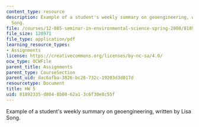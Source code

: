 ```yaml
---
content_type: resource
description: Example of a student's weekly summary on geoengineering, written by Lisa
  Song.
file: /courses/12-085-seminar-in-environmental-science-spring-2008/81892335d8048b0062a13c6f30e8c55f_song_w5.pdf
file_size: 120971
file_type: application/pdf
learning_resource_types:
- Assignments
license: https://creativecommons.org/licenses/by-nc-sa/4.0/
ocw_type: OCWFile
parent_title: Assignments
parent_type: CourseSection
parent_uid: dac6afba-3826-bc28-732c-19203d3d017d
resourcetype: Document
title: HW 5
uid: 81892335-d804-8b00-62a1-3c6f30e8c55f
---
```

Example of a student's weekly summary on geoengineering, written by Lisa Song.